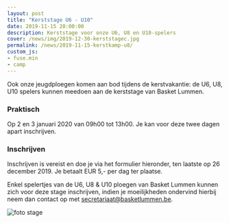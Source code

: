 ```yaml
---
layout: post
title: "Kerststage U6 - U10"
date: 2019-11-15 20:00:00
description: Kerststage voor onze U6, U8 en U10-spelers
cover: /news/img/2019-12-30-kerststagec.jpg
permalink: /news/2019-11-15-kerstkamp-u8/
custom_js:
- fuse.min
- camp
---
```


Ook onze jeugdploegen komen aan bod tijdens de kerstvakantie: de U6, U8, U10 spelers kunnen meedoen aan de kerststage van Basket Lummen.

### Praktisch

Op 2 en 3 januari 2020 van 09h00 tot 13h00. Je kan voor deze twee dagen apart inschrijven. 

### Inschrijven

Inschrijven is vereist en doe je via het formulier hieronder, ten laatste op 26 december 2019. Je betaalt EUR 5,- per dag ter plaatse.

Enkel spelertjes van de U6, U8 & U10 ploegen van Basket Lummen kunnen zich voor deze stage inschrijven, indien je moeilijkheden ondervind hierbij neem dan contact op met [secretariaat@basketlummen.be](mailto:secretariaat@basketlummen.be).

<div data-campid="e3be52af-b834-48a9-b890-6754cd21bca1" data-title="Schrijf je in" data-buttontext="Inschrijven" data-nexttext="Nog een spelertje inschrijven" data-required="email" data-optional="telephone"></div>


![foto stage](/news/img/2019-12-30-kerststagec.jpg)